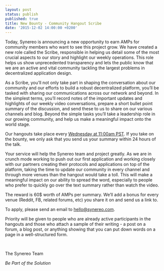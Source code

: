 ```yaml
---
layout: post
status: publish
published: true
title: New Bounty - Community Hangout Scribe
date: '2015-12-02 14:00:00 +0200'
---
```

Today, Synereo is announcing a new opportunity to earn AMPs for community members who want to see this project grow. We have created a new role called the Scribe, responsible in helping us detail some of the most crucial aspects to our story and highlight our weekly operations. This role helps us show unprecedented transparency and lets the public know that we are an active and vital community tackling the largest problems in decentralized application design.

As a Scribe, you’ll not only take part in shaping the conversation about our community and our efforts to build a robust decentralized platform, you’ll be tasked with sharing our communications across our network and beyond. In the simplest terms, you’ll record notes of the important updates and highlights of our weekly video conversations, prepare a short bullet point summary of the discussion, and send these to us to share on our various channels and blog. Beyond the simple tasks you’ll take a leadership role in our growing community, and help us make a meaningful impact onto the world stage. 

Our hangouts take place every [Wednesday at 11:00am PST](https://plus.google.com/u/0/b/109002904706315055045/events/c9pjqoec5hlcl9s0o09tih9dp4s). If you take on the bounty, we only ask that you send us your summary within 24 hours of the talk. 

Your service will help the Synereo team and project greatly. As we are in crunch mode working to push out our first application and working closely with our partners creating their protocols and applications on top of the platform, taking the time to update our community in every channel and through more venues than the hangout would take a toll. This will make a meaningful impact on our ability to spread the word, especially to people who prefer to quickly go over the text summary rather than watch the video. 

The reward is 60$ worth of AMPs per summary. We’ll add a bonus for every venue (Reddit, FB, related forums, etc) you share it on and send us a link to.

To apply, please send an email to [hello@synereo.com](mailto:hello@synereo.com).

Priority will be given to people who are already active participants in the hangouts and those who attach a sample of their writing - a post on a forum, a blog post, or anything showing that you can put down words on a page in a well-structured form.

<BR>

The Synereo Team

*Be Part of the Solution*




